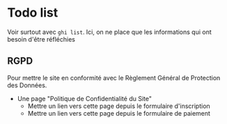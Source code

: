 # Todo list

Voir surtout avec `ghi list`. Ici, on ne place que les informations qui ont besoin d'être réfléchies

## RGPD

Pour mettre le site en conformité avec le Règlement Général de Protection des Données.

* Une page "Politique de Confidentialité du Site"
  * Mettre un lien vers cette page depuis le formulaire d'inscription
  * Mettre un lien vers cette page depuis le formulaire de paiement
